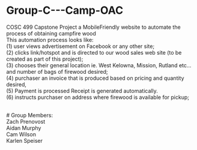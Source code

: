 # Group-C---Camp-OAC
COSC 499 Capstone Project
a MobileFriendly website to automate the process of obtaining campfire wood <br />
This automation process looks like: <br />
(1) user views advertisement on Facebook or any other site; <br />
(2) clicks link/hotspot and is directed to our wood sales web site (to be created as part of this project); <br />
(3) chooses their general location ie. West Kelowna, Mission, Rutland etc... and number of bags of firewood desired; <br />
(4) purchaser an invoice that is produced based on pricing and quantity desired,  <br />
(5) Payment is processed Receipt is generated automatically. <br />
(6) instructs purchaser on address where firewood is available for pickup;

<br />
# Group Members:
<br />
Zach Prenovost<br />
Aidan Murphy<br />
Cam Wilson<br />
Karlen Speiser<br />



